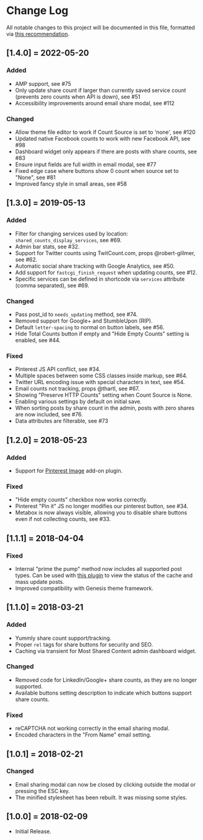 # Change Log
All notable changes to this project will be documented in this file, formatted via [this recommendation](http://keepachangelog.com/).

## [1.4.0] = 2022-05-20
### Added
- AMP support, see #75
- Only update share count if larger than currently saved service count (prevents zero counts when API is down), see #51
- Accessibility improvements around email share modal, see #112

### Changed
- Allow theme file editor to work if Count Source is set to 'none', see #120
- Updated native Facebook counts to work with new Facebook API, see #98
- Dashboard widget only appears if there are posts with share counts, see #83
- Ensure input fields are full width in email modal, see #77
- Fixed edge case where buttons show 0 count when source set to "None", see #81
- Improved fancy style in small areas, see #58

## [1.3.0] = 2019-05-13
### Added
- Filter for changing services used by location: `shared_counts_display_services`, see #69.
- Admin bar stats, see #32.
- Support for Twitter counts using TwitCount.com, props @robert-gillmer, see #62.
- Automatic social share tracking with Google Analytics, see #50.
- Add support for `fastcgi_finish_request` when updating counts, see #12.
- Specific services can be defined in shortcode via `services` attribute (comma separated), see #69.


### Changed
- Pass post_id to `needs_updating` method, see #74.
- Removed support for Google+ and StumbleUpon (RIP).
- Default `letter-spacing` to normal on button labels, see #56.
- Hide Total Counts button if empty and "Hide Empty Counts" setting is enabled, see #44.

### Fixed
- Pinterest JS API conflict, see #34.
- Multiple spaces between some CSS classes inside markup, see #64.
- Twitter URL encoding issue with special characters in text, see #54.
- Email counts not tracking, props @thartl, see #67.
- Showing "Preserve HTTP Counts" setting when Count Source is None.
- Enabling various settings by default on initial save.
- When sorting posts by share count in the admin, posts with zero shares are now included, see #76.
- Data attributes are filterable, see #73

## [1.2.0] = 2018-05-23
### Added
- Support for [Pinterest Image](https://github.com/billerickson/Shared-Counts-Pinterest-Image) add-on plugin.

### Fixed
- "Hide empty counts" checkbox now works correctly.
- Pinterest "Pin it" JS no longer modifies our pinterest button, see #34.
- Metabox is now always visible, allowing you to disable share buttons even if not collecting counts, see #33.

## [1.1.1] = 2018-04-04
### Fixed
- Internal "prime the pump" method now includes all supported post types. Can be used with [this plugin](https://github.com/billerickson/Shared-Counts-Prime-Cache) to view the status of the cache and mass update posts.
- Improved compatibility with Genesis theme framework.

## [1.1.0] = 2018-03-21
### Added
- Yummly share count support/tracking.
- Proper `rel` tags for share buttons for security and SEO.
- Caching via transient for Most Shared Content admin dashboard widget.

### Changed
- Removed code for LinkedIn/Google+ share counts, as they are no longer supported.
- Available buttons setting description to indicate which buttons support share counts.

### Fixed
- reCAPTCHA not working correctly in the email sharing modal.
- Encoded characters in the "From Name" email setting.

## [1.0.1] = 2018-02-21
### Changed
- Email sharing modal can now be closed by clicking outside the modal or pressing the ESC key.
- The minified stylesheet has been rebuilt. It was missing some styles.

## [1.0.0] = 2018-02-09
- Initial Release.
